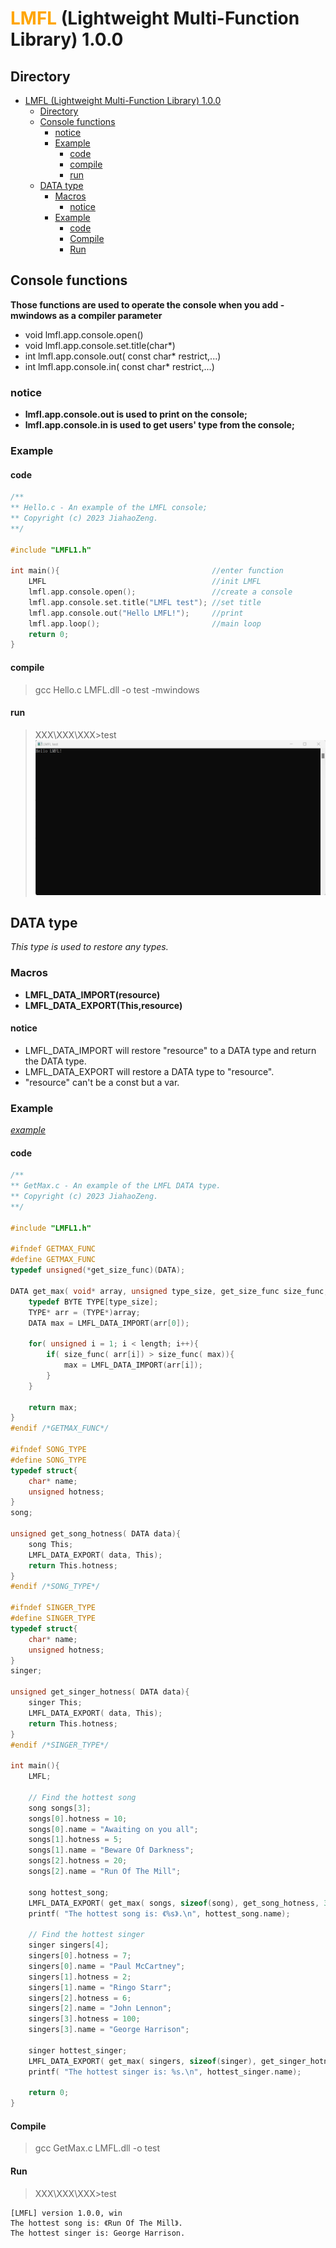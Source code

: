 # <font color = "orange">LMFL</font> (Lightweight Multi-Function Library) 1.0.0
## Directory
- [LMFL (Lightweight Multi-Function Library) 1.0.0](#lmfl-lightweight-multi-function-library-100)
  - [Directory](#directory)
  - [Console functions](#console-functions)
    - [notice](#notice)
    - [Example](#example)
      - [code](#code)
      - [compile](#compile)
      - [run](#run)
  - [DATA type](#data-type)
    - [Macros](#macros)
      - [notice](#notice-1)
    - [Example](#example-1)
      - [code](#code-1)
      - [Compile](#compile-1)
      - [Run](#run-1)
## Console functions
**Those functions are used to operate the console when you add -mwindows as a compiler parameter**
* void lmfl.app.console.open()
* void lmfl.app.console.set.title(char*)
* int lmfl.app.console.out( const char* restrict,...)
* int lmfl.app.console.in( const char* restrict,...)
### notice
* **lmfl.app.console.out is used to print on the console;**
* **lmfl.app.console.in is used to get users' type from the console;**
### Example
#### code
```C
/**
** Hello.c - An example of the LMFL console;
** Copyright (c) 2023 JiahaoZeng.
**/

#include "LMFL1.h"

int main(){                                  //enter function
    LMFL                                     //init LMFL
    lmfl.app.console.open();                 //create a console
    lmfl.app.console.set.title("LMFL test"); //set title
    lmfl.app.console.out("Hello LMFL!");     //print
    lmfl.app.loop();                         //main loop
    return 0;
}
```
#### compile
> gcc Hello.c LMFL.dll -o test -mwindows
#### run
> XXX\XXX\XXX>test\
![image](resources/Hello.png)
## DATA type
*This type is used to restore any types.*
### Macros
* **LMFL_DATA_IMPORT(resource)**
* **LMFL_DATA_EXPORT(This,resource)**
#### notice
* LMFL_DATA_IMPORT will restore "resource" to a DATA type and return the DATA type.
* LMFL_DATA_EXPORT will restore a DATA type to "resource".
* "resource" can't be a const but a var.
### Example
*[example](examples/DATAexample/GetMax.c)*
#### code
```C
/**
** GetMax.c - An example of the LMFL DATA type.
** Copyright (c) 2023 JiahaoZeng.
**/

#include "LMFL1.h"

#ifndef GETMAX_FUNC
#define GETMAX_FUNC
typedef unsigned(*get_size_func)(DATA);

DATA get_max( void* array, unsigned type_size, get_size_func size_func, unsigned length){
    typedef BYTE TYPE[type_size];
    TYPE* arr = (TYPE*)array;
    DATA max = LMFL_DATA_IMPORT(arr[0]);

    for( unsigned i = 1; i < length; i++){
        if( size_func( arr[i]) > size_func( max)){
            max = LMFL_DATA_IMPORT(arr[i]);
        }
    }

    return max;
}
#endif /*GETMAX_FUNC*/

#ifndef SONG_TYPE
#define SONG_TYPE
typedef struct{
    char* name;
    unsigned hotness;
}
song;

unsigned get_song_hotness( DATA data){
    song This;
    LMFL_DATA_EXPORT( data, This);
    return This.hotness;
}
#endif /*SONG_TYPE*/

#ifndef SINGER_TYPE
#define SINGER_TYPE
typedef struct{
    char* name;
    unsigned hotness;
}
singer;

unsigned get_singer_hotness( DATA data){
    singer This;
    LMFL_DATA_EXPORT( data, This);
    return This.hotness;
}
#endif /*SINGER_TYPE*/

int main(){
    LMFL;

    // Find the hottest song
    song songs[3];
    songs[0].hotness = 10;
    songs[0].name = "Awaiting on you all";
    songs[1].hotness = 5;
    songs[1].name = "Beware Of Darkness";
    songs[2].hotness = 20;
    songs[2].name = "Run Of The Mill";

    song hottest_song;
    LMFL_DATA_EXPORT( get_max( songs, sizeof(song), get_song_hotness, 3), hottest_song);
    printf( "The hottest song is: 《%s》.\n", hottest_song.name);

    // Find the hottest singer
    singer singers[4];
    singers[0].hotness = 7;
    singers[0].name = "Paul McCartney";
    singers[1].hotness = 2;
    singers[1].name = "Ringo Starr";
    singers[2].hotness = 6;
    singers[2].name = "John Lennon";
    singers[3].hotness = 100;
    singers[3].name = "George Harrison";

    singer hottest_singer;
    LMFL_DATA_EXPORT( get_max( singers, sizeof(singer), get_singer_hotness, 4), hottest_singer);
    printf( "The hottest singer is: %s.\n", hottest_singer.name);

    return 0;
}
```
#### Compile
> gcc GetMax.c LMFL.dll -o test
#### Run
> XXX\XXX\XXX\>test
```
[LMFL] version 1.0.0, win
The hottest song is: 《Run Of The Mill》.
The hottest singer is: George Harrison.
```